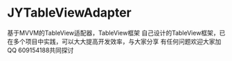 # JYTableViewAdapter
基于MVVM的TableView适配器，TableView框架
自己设计的TableView框架，已在多个项目中实践，可以大大提高开发效率，与大家分享
有任何问题欢迎大家加QQ 609154188共同探讨
